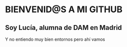# BIENVENID@S A MI GITHUB
## Soy Lucía, alumna de DAM en Madrid

Y no entiendo muy bien entornos pero ahí vamos 

